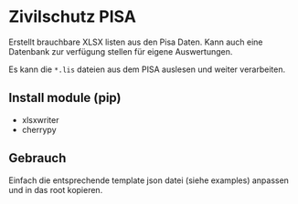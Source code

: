 
# Zivilschutz PISA

Erstellt brauchbare XLSX listen aus den Pisa Daten. Kann auch eine Datenbank zur verfügung stellen für eigene Auswertungen.

Es kann die `*.lis` dateien aus dem PISA auslesen und weiter verarbeiten.

## Install module (pip)

- xlsxwriter
- cherrypy

## Gebrauch

Einfach die entsprechende template json datei (siehe examples) anpassen und in das root kopieren.
